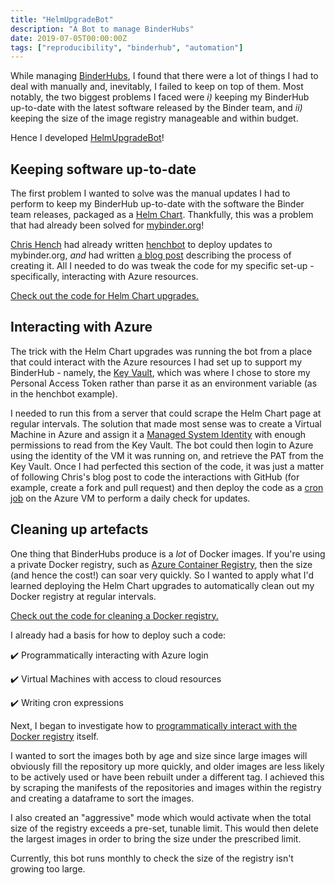 ```yaml
---
title: "HelmUpgradeBot"
description: "A Bot to manage BinderHubs"
date: 2019-07-05T00:00:00Z
tags: ["reproducibility", "binderhub", "automation"]
---
```



While managing [BinderHubs](https://binderhub.readthedocs.io/en/latest/), I found that there were a lot of things I had to deal with manually and, inevitably, I failed to keep on top of them.
Most notably, the two biggest problems I faced were _i)_ keeping my BinderHub up-to-date with the latest software released by the Binder team, and _ii)_ keeping the size of the image registry manageable and within budget.

Hence I developed [HelmUpgradeBot](https://github.com/HelmUpgradeBot)!

## Keeping software up-to-date

The first problem I wanted to solve was the manual updates I had to perform to keep my BinderHub up-to-date with the software the Binder team releases, packaged as a [Helm Chart](https://jupyterhub.github.io/helm-chart/).
Thankfully, this was a problem that had already been solved for [mybinder.org](https://mybinder.org)!

[Chris Hench](https://github.com/henchc) had already written [henchbot](https://github.com/henchbot/mybinder.org-upgrades) to deploy updates to mybinder.org, _and_ had written [a blog post](https://blog.jupyter.org/automating-mybinder-org-dependency-upgrades-in-10-steps-bb5e38542059) describing the process of creating it.
All I needed to do was tweak the code for my specific set-up - specifically, interacting with Azure resources.

[Check out the code for Helm Chart upgrades.](https://github.com/HelmUpgradeBot/hub23-deploy-upgrades/)

## Interacting with Azure

The trick with the Helm Chart upgrades was running the bot from a place that could interact with the Azure resources I had set up to support my BinderHub - namely, the [Key Vault](https://azure.microsoft.com/en-gb/services/key-vault/), which was where I chose to store my Personal Access Token rather than parse it as an environment variable (as in the henchbot example).

I needed to run this from a server that could scrape the Helm Chart page at regular intervals.
The solution that made most sense was to create a Virtual Machine in Azure and assign it a [Managed System Identity](https://docs.microsoft.com/en-us/azure/active-directory/managed-identities-azure-resources/overview#how-a-system-assigned-managed-identity-works-with-an-azure-vm) with enough permissions to read from the Key Vault.
The bot could then login to Azure using the identity of the VM it was running on, and retrieve the PAT from the Key Vault.
Once I had perfected this section of the code, it was just a matter of following Chris's blog post to code the interactions with GitHub (for example, create a fork and pull request) and then deploy the code as a [cron job](https://crontab.guru/) on the Azure VM to perform a daily check for updates.

## Cleaning up artefacts

One thing that BinderHubs produce is a _lot_ of Docker images.
If you're using a private Docker registry, such as [Azure Container Registry](https://azure.microsoft.com/en-gb/services/container-registry/), then the size (and hence the cost!) can soar very quickly.
So I wanted to apply what I'd learned deploying the Helm Chart upgrades to automatically clean out my Docker registry at regular intervals.

[Check out the code for cleaning a Docker registry.](https://github.com/HelmUpgradeBot/DockerCleanUp/)

I already had a basis for how to deploy such a code:

:heavy_check_mark: Programmatically interacting with Azure login

:heavy_check_mark: Virtual Machines with access to cloud resources

:heavy_check_mark: Writing cron expressions

Next, I began to investigate how to [programmatically interact with the Docker registry](https://docs.microsoft.com/en-us/cli/azure/acr?view=azure-cli-latest) itself.

I wanted to sort the images both by age and size since large images will obviously fill the repository up more quickly, and older images are less likely to be actively used or have been rebuilt under a different tag.
I achieved this by scraping the manifests of the repositories and images within the registry and creating a dataframe to sort the images.

I also created an "aggressive" mode which would activate when the total size of the registry exceeds a pre-set, tunable limit.
This would then delete the largest images in order to bring the size under the prescribed limit.

Currently, this bot runs monthly to check the size of the registry isn't growing too large.
